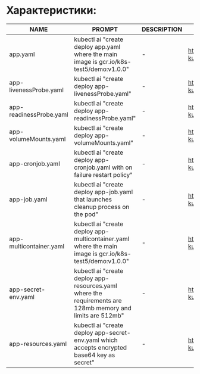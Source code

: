 # Характеристики:
| NAME                                        | PROMPT                                                    | DESCRIPTION                                                         | EXAMPLE                                                                              |
|---------------------------------------------|-----------------------------------------------------------|---------------------------------------------------------------------|--------------------------------------------------------------------------------------|
| app.yaml                                    | kubectl ai "create deploy app.yaml where the main image is gcr.io/k8s-test5/demo:v1.0.0"                  | -                                                                 |  https://raw.githubusercontent.com/gidra39/openai-kubectl/main/yaml/app.yaml                                  |
| app-livenessProbe.yaml                      | kubectl ai "create deploy app-livenessProbe.yaml"                                                         | -                                                                  | https://raw.githubusercontent.com/gidra39/openai-kubectl/main/yaml/app-livenessProbe.yaml                                                                                    | 
| app-readinessProbe.yaml                     | kubectl ai "create deploy app-readinessProbe.yaml"                                                        | -                                                                  | https://raw.githubusercontent.com/gidra39/openai-kubectl/main/yaml/app-readinessProbe.yaml                                                                                    |
| app-volumeMounts.yaml                       | kubectl ai "create deploy app-volumeMounts.yaml"                                                          | -                                                                  | https://raw.githubusercontent.com/gidra39/openai-kubectl/main/yaml/app-volumeMounts.yaml                                                                                    | 
| app-cronjob.yaml                            | kubectl ai "create deploy app-cronjob.yaml with on failure restart policy"                               | -                                                                  | https://raw.githubusercontent.com/gidra39/openai-kubectl/main/yaml/app-cronjob.yaml                                                                                    | 
| app-job.yaml                                |  kubectl ai "create deploy app-job.yaml that launches cleanup process on the pod"                        | -                                                                  | https://raw.githubusercontent.com/gidra39/openai-kubectl/main/yaml/app-job.yaml                                                                                    | 
| app-multicontainer.yaml                     | kubectl ai "create deploy app-multicontainer.yaml where the main image is gcr.io/k8s-test5/demo:v1.0.0"   | -                                                                    | https://raw.githubusercontent.com/gidra39/openai-kubectl/main/yaml/app-multicontainer.yaml       
| app-secret-env.yaml                         | kubectl ai "create deploy app-resources.yaml where the requirements are 128mb memory and limits are 512mb"        | -                                                                    | https://raw.githubusercontent.com/gidra39/openai-kubectl/main/yaml/app-resources.yaml
| app-resources.yaml                          | kubectl ai "create deploy app-secret-env.yaml which accepts encrypted base64 key as secret"                    | -                                                                   | https://raw.githubusercontent.com/gidra39/openai-kubectl/main/yaml/app-secret-env.yaml |   
